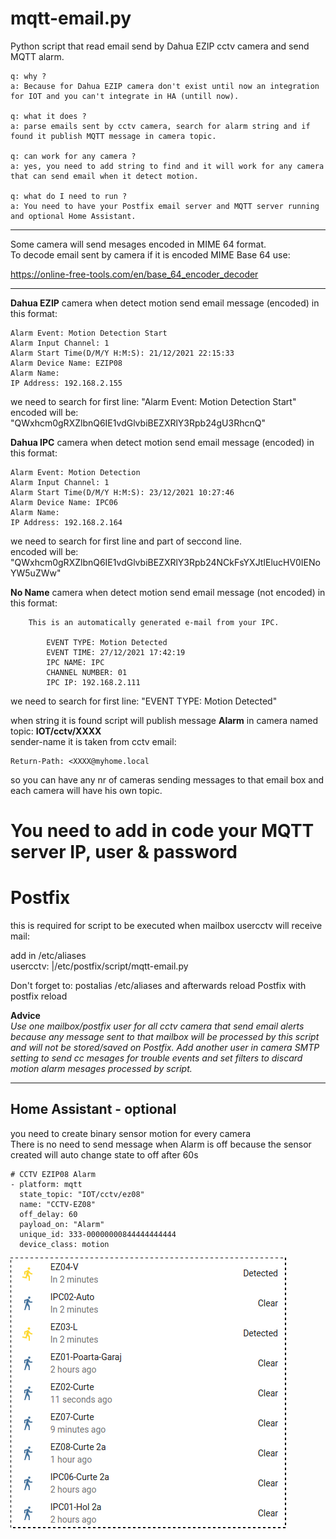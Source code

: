 # mqtt-email.py
Python script that read email send by Dahua EZIP cctv camera and send MQTT alarm.
```
q: why ?
a: Because for Dahua EZIP camera don't exist until now an integration for IOT and you can't integrate in HA (untill now).

q: what it does ?
a: parse emails sent by cctv camera, search for alarm string and if found it publish MQTT message in camera topic.

q: can work for any camera ?
a: yes, you need to add string to find and it will work for any camera that can send email when it detect motion.

q: what do I need to run ?
a: You need to have your Postfix email server and MQTT server running and optional Home Assistant.
```
----
Some camera will send mesages encoded in MIME 64 format.<br>
To decode email sent by camera if it is encoded MIME Base 64 use:

https://online-free-tools.com/en/base_64_encoder_decoder

----

<b>Dahua EZIP</b> camera when detect motion send email message (encoded) in this format:
```
Alarm Event: Motion Detection Start
Alarm Input Channel: 1
Alarm Start Time(D/M/Y H:M:S): 21/12/2021 22:15:33
Alarm Device Name: EZIP08
Alarm Name: 
IP Address: 192.168.2.155
```
we need to search for first line: "Alarm Event: Motion Detection Start"<br>
encoded will be: "QWxhcm0gRXZlbnQ6IE1vdGlvbiBEZXRlY3Rpb24gU3RhcnQ"

<b>Dahua IPC</b> camera when detect motion send email message (encoded) in this format:
```
Alarm Event: Motion Detection
Alarm Input Channel: 1
Alarm Start Time(D/M/Y H:M:S): 23/12/2021 10:27:46
Alarm Device Name: IPC06
Alarm Name: 
IP Address: 192.168.2.164
```
we need to search for first line and part of seccond line.<br>
encoded will be: "QWxhcm0gRXZlbnQ6IE1vdGlvbiBEZXRlY3Rpb24NCkFsYXJtIElucHV0IENoYW5uZWw"

<b>No Name</b> camera when detect motion send email message (not encoded) in this format:
```
	This is an automatically generated e-mail from your IPC.

		EVENT TYPE: Motion Detected
		EVENT TIME: 27/12/2021 17:42:19
		IPC NAME: IPC
		CHANNEL NUMBER: 01
		IPC IP: 192.168.2.111
```
we need to search for first line: "EVENT TYPE: Motion Detected"<br>

when string it is found script will publish message <b>Alarm</b> in camera named topic: <b>IOT/cctv/XXXX</b><br>
sender-name it is taken from cctv email:
```
Return-Path: <XXXX@myhome.local
```
so you can have any nr of cameras sending messages to that email box and each camera will have his own topic.

# You need to add in code your MQTT server IP, user & password
# Postfix

this is required for script to be executed when mailbox usercctv will receive mail:<br>

add in /etc/aliases<br>
usercctv: |/etc/postfix/script/mqtt-email.py<br>

Don't forget to: postalias /etc/aliases and afterwards reload Postfix with postfix reload<br>

<b>Advice</b><br>
<i>Use one mailbox/postfix user for all cctv camera that send email alerts because any message sent to that mailbox will be processed by this script and will not be stored/saved on Postfix.
Add another user in camera SMTP setting to send cc mesages for trouble events and set filters to discard motion alarm mesages processed by script.</i>

----
## Home Assistant - optional
you need to create binary sensor motion for every camera<br>
There is no need to send message when Alarm is off because the sensor created will auto change state to off after 60s
```
# CCTV EZIP08 Alarm
- platform: mqtt
  state_topic: "IOT/cctv/ez08"
  name: "CCTV-EZ08"
  off_delay: 60
  payload_on: "Alarm"
  unique_id: 333-00000000844444444444
  device_class: motion
  ```
![Home Assistant motion sensors ](https://github.com/rapi3/mqtt-email/blob/main/Screenshot_2021-12-22_20-19-55.png)
